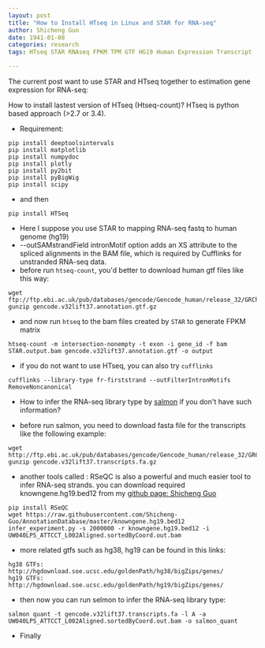 ```yaml
---
layout: post
title: "How to Install HTseq in Linux and STAR for RNA-seq"
author: Shicheng Guo
date: 1941-01-08
categories: research
tags: HTseq STAR RNAseq FPKM TPM GTF HG19 Human Expression Transcript

---
```


The current post want to use STAR and HTseq together to estimation gene expression for RNA-seq: 

How to install lastest version of HTseq (Htseq-count)? HTseq is python based approach (>2.7 or 3.4). 

* Requirement:

```
pip install deeptoolsintervals
pip install matplotlib
pip install numpydoc
pip install plotly
pip install py2bit
pip install pyBigWig
pip install scipy
```

* and then 

```
pip install HTSeq
```

* Here I suppose you use STAR to mapping RNA-seq fastq to human genome (hg19) 
* --outSAMstrandField intronMotif option adds an XS attribute to the spliced alignments in the BAM file, which is required by Cufflinks for unstranded RNA-seq data.
* before run `htseq-count`, you'd better to download human gtf files like this way: 
```
wget ftp://ftp.ebi.ac.uk/pub/databases/gencode/Gencode_human/release_32/GRCh37_mapping/gencode.v32lift37.annotation.gtf.gz
gunzip gencode.v32lift37.annotation.gtf.gz
```
* and now run `htseq` to the bam files created by `STAR` to generate FPKM matrix
```
htseq-count -m intersection-nonempty -t exon -i gene_id -f bam STAR.output.bam gencode.v32lift37.annotation.gtf -o output
```

* if you do not want to use HTseq, you can also try `cufflinks`

```
cufflinks --library-type fr-firststrand --outFilterIntronMotifs RemoveNoncanonical
```

* How to infer the RNA-seq library type by [salmon](https://salmon.readthedocs.io/en/latest/salmon.html) if you don't have such information? 

* before run salmon, you need to download fasta file for the transcripts like the following example:

```
wget http://ftp.ebi.ac.uk/pub/databases/gencode/Gencode_human/release_32/GRCh37_mapping/gencode.v32lift37.transcripts.fa.gz
gunzip gencode.v32lift37.transcripts.fa.gz
```

* another tools called : RSeQC is also a powerful and much easier tool to infer RNA-seq strands. you can download required knowngene.hg19.bed12 from my [github page: Shicheng Guo](https://github.com/Shicheng-Guo/AnnotationDatabase/)

```
pip install RSeQC
wget https://raw.githubusercontent.com/Shicheng-Guo/AnnotationDatabase/master/knowngene.hg19.bed12
infer_experiment.py -s 2000000 -r knowngene.hg19.bed12 -i UW040LPS_ATTCCT_L002Aligned.sortedByCoord.out.bam

```

* more related gtfs such as hg38, hg19 can be found in this links:

```
hg38 GTFs: http://hgdownload.soe.ucsc.edu/goldenPath/hg38/bigZips/genes/
hg19 GTFs: http://hgdownload.soe.ucsc.edu/goldenPath/hg19/bigZips/genes/

```

* then now you can run selmon to infer the RNA-seq library type:

```
salmon quant -t gencode.v32lift37.transcripts.fa -l A -a UW040LPS_ATTCCT_L002Aligned.sortedByCoord.out.bam -o salmon_quant
```

* Finally

